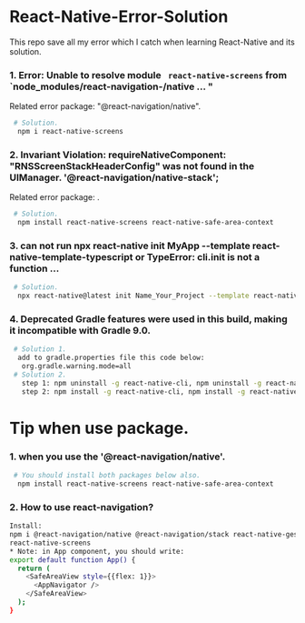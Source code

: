 # React-Native-Error-Solution
This repo save all my error which I catch when learning React-Native and its solution.

### 1. Error: Unable to resolve module ` react-native-screens` from `node_modules/react-navigation-/native ... "
   Related error package: "@react-navigation/native".
   ```bash
    # Solution.
     npm i react-native-screens
   ```
### 2. Invariant Violation: requireNativeComponent: "RNSScreenStackHeaderConfig" was not found in the UIManager. '@react-navigation/native-stack';
   Related error package: .
   ```bash
    # Solution.
     npm install react-native-screens react-native-safe-area-context
   ```
### 3. can not run npx react-native init MyApp --template react-native-template-typescript or TypeError: cli.init is not a function ...
   ```bash
    # Solution.
     npx react-native@latest init Name_Your_Project --template react-native-template-typescript
   ```
### 4.  Deprecated Gradle features were used in this build, making it incompatible with Gradle 9.0.
   ```bash
    # Solution 1.
     add to gradle.properties file this code below:
      org.gradle.warning.mode=all
    # Solution 2.
      step 1: npm uninstall -g react-native-cli, npm uninstall -g react-native
      step 2: npm install -g react-native-cli, npm install -g react-native 
   ```


# Tip when use package.
### 1.  when you use the '@react-navigation/native'.
   ```bash
    # You should install both packages below also.
     npm install react-native-screens react-native-safe-area-context
   ```
### 2. How to use react-navigation?
   ```bash
   Install:
   npm i @react-navigation/native @react-navigation/stack react-native-gesture-handler react-native-safe-area-context
   react-native-screens
   * Note: in App component, you should write: 
   export default function App() {
     return (
       <SafeAreaView style={{flex: 1}}>
         <AppNavigator />
       </SafeAreaView>
     );
   }
   ```
